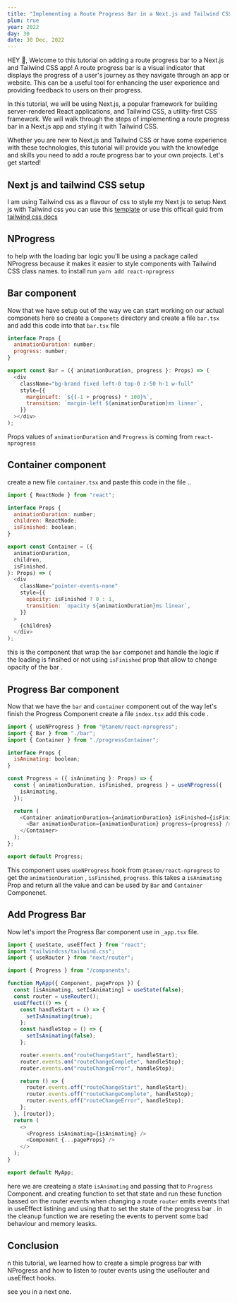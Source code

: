 ```yaml
---
title: "Implementing a Route Progress Bar in a Next.js and Tailwind CSS App"
plum: true
year: 2022
day: 30
date: 30 Dec, 2022
---
```


HEY 👋, Welcome to this tutorial on adding a route progress bar to a Next.js and Tailwind CSS app! A route progress bar is a visual indicator that displays the progress of a user's journey as they navigate through an app or website. This can be a useful tool for enhancing the user experience and providing feedback to users on their progress.

In this tutorial, we will be using Next.js, a popular framework for building server-rendered React applications, and Tailwind CSS, a utility-first CSS framework. We will walk through the steps of implementing a route progress bar in a Next.js app and styling it with Tailwind CSS.

Whether you are new to Next.js and Tailwind CSS or have some experience with these technologies, this tutorial will provide you with the knowledge and skills you need to add a route progress bar to your own projects. Let's get started!

## Next js and tailwind CSS setup

I am using Tailwind css as a flavour of css to style my Next js to setup Next js with Tailwind css you can use this [template](https://github.com/vercel/next.js/tree/c3e5caf1109a2eb42801de23fc78e42a08e5da6e/examples/with-tailwindcss)
or use this officail guid from [tailwind css docs](https://tailwindcss.com/docs/guides/nextjs)

## NProgress

to help with the loading bar logic you'll be using a package called NProgress because it makes it easier to style components with Tailwind CSS class names.
to install run `yarn add react-nprogress`

## Bar component

Now that we have setup out of the way we can start working on our actual componets here
so create a `Componets` directory and create a file `bar.tsx` and add this code into that `bar.tsx` file

```js
interface Props {
  animationDuration: number;
  progress: number;
}

export const Bar = ({ animationDuration, progress }: Props) => (
  <div
    className="bg-brand fixed left-0 top-0 z-50 h-1 w-full"
    style={{
      marginLeft: `${(-1 + progress) * 100}%`,
      transition: `margin-left ${animationDuration}ms linear`,
    }}
  ></div>
);
```

Props values of `animationDuration` and `Progress` is coming from `react-nprogress`

## Container component

create a new file `container.tsx` and paste this code in the file ..

```js
import { ReactNode } from "react";

interface Props {
  animationDuration: number;
  children: ReactNode;
  isFinished: boolean;
}

export const Container = ({
  animationDuration,
  children,
  isFinished,
}: Props) => (
  <div
    className="pointer-events-none"
    style={{
      opacity: isFinished ? 0 : 1,
      transition: `opacity ${animationDuration}ms linear`,
    }}
  >
    {children}
  </div>
);
```

this is the component that wrap the `bar` componet and handle the logic if the loading is finsihed or not using `isFinished` prop that allow to change opacity of the bar .

## Progress Bar component

Now that we have the `bar` and `container` component out of the way let's finish the Progress Component create a file `index.tsx` add this code .

```js
import { useNProgress } from "@tanem/react-nprogress";
import { Bar } from "./bar";
import { Container } from "./progressContainer";

interface Props {
  isAnimating: boolean;
}

const Progress = ({ isAnimating }: Props) => {
  const { animationDuration, isFinished, progress } = useNProgress({
    isAnimating,
  });

  return (
    <Container animationDuration={animationDuration} isFinished={isFinished}>
      <Bar animationDuration={animationDuration} progress={progress} />
    </Container>
  );
};

export default Progress;
```

This component uses `useNProgress` hook from `@tanem/react-nprogress` to get the `animationDuration` , `isFinished`, `progress`.
this takes a `isAnimating` Prop and return all the value and can be used by `Bar` and `Container` Componenet.

## Add Progress Bar

Now let's import the Progress Bar component use in `_app.tsx` file.

```js
import { useState, useEffect } from "react";
import "tailwindcss/tailwind.css";
import { useRouter } from "next/router";

import { Progress } from "/components";

function MyApp({ Component, pageProps }) {
  const [isAnimating, setIsAnimating] = useState(false);
  const router = useRouter();
  useEffect(() => {
    const handleStart = () => {
      setIsAnimating(true);
    };
    const handleStop = () => {
      setIsAnimating(false);
    };

    router.events.on("routeChangeStart", handleStart);
    router.events.on("routeChangeComplete", handleStop);
    router.events.on("routeChangeError", handleStop);

    return () => {
      router.events.off("routeChangeStart", handleStart);
      router.events.off("routeChangeComplete", handleStop);
      router.events.off("routeChangeError", handleStop);
    };
  }, [router]);
  return (
    <>
      <Progress isAnimating={isAnimating} />
      <Component {...pageProps} />
    </>
  );
}

export default MyApp;
```

here we are createing a state `isAnimating` and passing that to `Progress` Component.
and creating function to set that state and run these function bassed on the router events
when changing a route `router` emits events that in useEffect listining and using that to set the state of the progress bar .
in the cleanup function we are reseting the events to pervent some bad behaviour and memory leasks.

## Conclusion

n this tutorial, we learned how to create a simple progress bar with NProgress and how to listen to router events using the useRouter and useEffect hooks.

see you in a next one.
